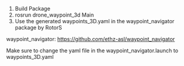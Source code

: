 1. Build Package
2. rosrun drone_waypoint_3d Main
3. Use the generated waypoints_3D.yaml in the waypoint_navigator package by RotorS

waypoint_navigator: https://github.com/ethz-asl/waypoint_navigator

Make sure to change the yaml file in the waypoint_navigator.launch to waypoints_3D.yaml

